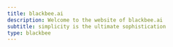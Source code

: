 ```yaml
---
title: blackbee.ai
description: Welcome to the website of blackbee.ai
subtitle: simplicity is the ultimate sophistication
type: blackbee
---
```

